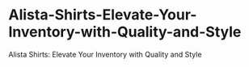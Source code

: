 # Alista-Shirts-Elevate-Your-Inventory-with-Quality-and-Style
Alista Shirts: Elevate Your Inventory with Quality and Style
